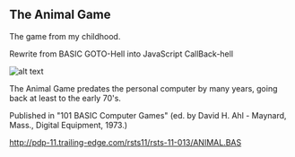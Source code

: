 ## The Animal Game

The game from my childhood.

Rewrite from BASIC GOTO-Hell into JavaScript CallBack-hell

![alt text](http://www.atariarchives.org/basicgames/pages/page4.gif "Title")

The Animal Game predates the personal computer by many years,
going back at least to the early 70's.

Published in "101 BASIC Computer Games" (ed. by David H. Ahl - Maynard, Mass.,
Digital Equipment, 1973.)

http://pdp-11.trailing-edge.com/rsts11/rsts-11-013/ANIMAL.BAS
